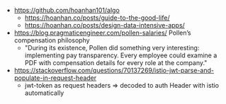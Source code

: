 - https://github.com/hoanhan101/algo
	- https://hoanhan.co/posts/guide-to-the-good-life/
	- https://hoanhan.co/posts/design-data-intensive-apps/
- https://blog.pragmaticengineer.com/pollen-salaries/ Pollen’s compensation philosophy
	- "During its existence, Pollen did something very interesting: implementing pay transparency. Every employee could examine a PDF with compensation details for every role at the company."
- https://stackoverflow.com/questions/70137269/istio-jwt-parse-and-populate-in-request-header
	- jwt-token as request headers => decoded to auth Header with istio automatically